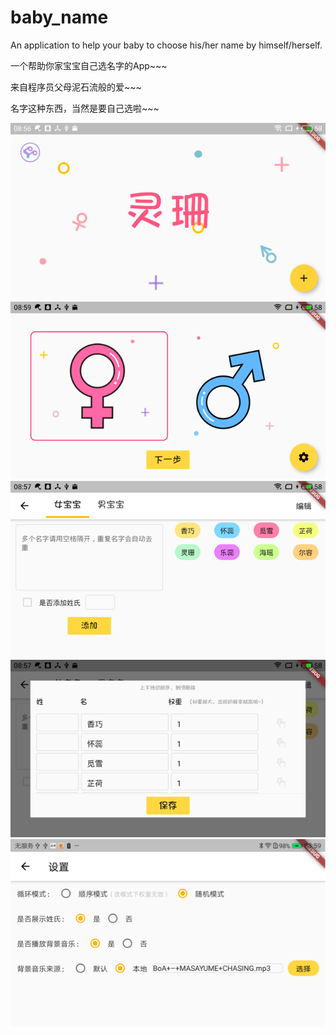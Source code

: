 # baby_name

An application to help your baby to choose his/her name by himself/herself.

一个帮助你家宝宝自己选名字的App~~~

来自程序员父母泥石流般的爱~~~

名字这种东西，当然是要自己选啦~~~

![](https://github.com/yumi0629/PreImages/blob/master/baby_name.gif?raw=true)
![](https://github.com/yumi0629/PreImages/blob/master/baby_name_home.png?raw=true)
![](https://github.com/yumi0629/PreImages/blob/master/baby_name_setting.png?raw=true)
![](https://github.com/yumi0629/PreImages/blob/master/baby_name_edit.png?raw=true)
![](https://github.com/yumi0629/PreImages/blob/master/baby_name_app_setting.png?raw=true)
